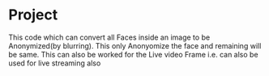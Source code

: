 Project
=================================================================
This code which can convert all Faces inside an image to be Anonymized(by blurring). This only Anonyomize the face and remaining will be same. This can also be worked for the Live video Frame i.e. can also be used for live streaming also
